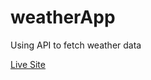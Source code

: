 # weatherApp
Using API to fetch weather data

[Live Site](https://sebastian-hothaza.github.io/weatherApp/)
